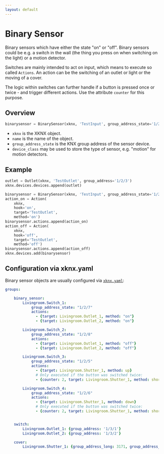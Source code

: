 ```yaml
---
layout: default
---
```


Binary Sensor
=============

Binary sensors which have either the state "on" or "off". Binary sensors could be e.g. a switch in the wall (the thing you press on when switching on the light) or a motion detector. 

Switches are mainly intended to act on input, which means to execute so called `Actions`. An action can be the switching of an outlet or light or the moving of a cover.

The logic within switches can further handle if a button is pressed once or twice - and trigger different actions. Use the attribute `counter` for this purpose.

## [](#header-2)Overview

```python
binarysensor = BinarySensor(xknx, 'TestInput', group_address_state='1/2/3', device_class='motion')
```

* `xknx` is the XKNX object.
* `name` is the name of the object.
* `group_address_state` is the KNX group address of the sensor device.
* `device_class` may be used to store the type of sensor, e.g. "motion" for motion detectors.

## [](#header-2)Example

```python
outlet = Outlet(xknx, 'TestOutlet', group_address='1/2/3')
xknx.devices.devices.append(outlet)

binarysensor = BinarySensor(xknx, 'TestInput', group_address_state='1/2/3')
action_on = Action(
    xknx,
    hook='on',
    target='TestOutlet',
    method='on')
binarysensor.actions.append(action_on)
action_off = Action(
    xknx,
    hook='off',
    target='TestOutlet',
    method='off')
binarysensor.actions.append(action_off)
xknx.devices.add(binarysensor)
``` 

## [](#header-2)Configuration via **xknx.yaml**

Binary sensor objects are usually configured via [`xknx.yaml`](/configuration):

```yaml
groups:

    binary_sensor:
        Livingroom.Switch_1:
            group_address_state: "1/2/7"
            actions:
              - {target: Livingroom.Outlet_1, method: "on"}
              - {target: Livingroom.Outlet_2, method: "on"}

        Livingroom.Switch_2:
            group_address_state: "1/2/8"
            actions:
              - {target: Livingroom.Outlet_1, method: "off"}
              - {target: Livingroom.Outlet_2, method: "off"}

        Livingroom.Switch_3:
            group_address_state: "1/2/5"
            actions:
              - {target: Livingroom.Shutter_1, method: up}
              # Only executed if the button was switched twice:
              - {counter: 2, target: Livingroom.Shutter_1, method: short_up}

        Livingroom.Switch_4:
            group_address_state: "1/2/6"
            actions:
              - {target: Livingroom.Shutter_1, method: down}
              # Only executed if the button was switched twice:
              - {counter: 2, target: Livingroom.Shutter_1, method: short_down}


    switch:
        Livingroom.Outlet_1: {group_address: '1/3/1'}
        Livingroom.Outlet_2: {group_address: '1/3/2'}

    cover:
        Livingroom.Shutter_1: {group_address_long: 3171, group_address_short: 3172, group_address_position_state: 3173, group_address_position: 3174, travelling_time_down: 51, travelling_time_up: 61}
```



